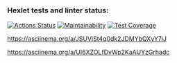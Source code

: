 ### Hexlet tests and linter status:
[![Actions Status](https://github.com/edji777/frontend-project-lvl2/workflows/hexlet-check/badge.svg)](https://github.com/edji777/frontend-project-lvl2/actions)
[![Maintainability](https://api.codeclimate.com/v1/badges/9589c3ef4e2766132bb9/maintainability)](https://codeclimate.com/github/edji777/frontend-project-lvl2/maintainability)
[![Test Coverage](https://api.codeclimate.com/v1/badges/9589c3ef4e2766132bb9/test_coverage)](https://codeclimate.com/github/edji777/frontend-project-lvl2/test_coverage)

https://asciinema.org/a/JSUVlSt4q0dk2JDMYbQXyY7iJ

https://asciinema.org/a/UI6XZOLfDvWp2KaAUYzGrhadc